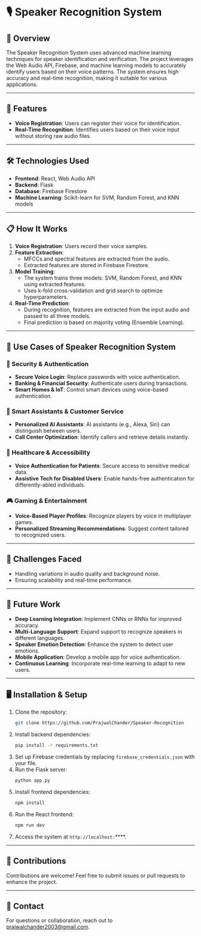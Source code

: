 # 🎙️ Speaker Recognition System

## 📌 Overview

The Speaker Recognition System uses advanced machine learning techniques for speaker identification and verification. The project leverages the Web Audio API, Firebase, and machine learning models to accurately identify users based on their voice patterns. The system ensures high accuracy and real-time recognition, making it suitable for various applications.

---

## 🚀 Features

- **Voice Registration**: Users can register their voice for identification.
- **Real-Time Recognition**: Identifies users based on their voice input without storing raw audio files.

---

## 🛠️ Technologies Used

- **Frontend**: React, Web Audio API
- **Backend**: Flask
- **Database**: Firebase Firestore
- **Machine Learning**: Scikit-learn for SVM, Random Forest, and KNN models

---

## 📋 How It Works

1. **Voice Registration**: Users record their voice samples.
2. **Feature Extraction**:
   - MFCCs and spectral features are extracted from the audio.
   - Extracted features are stored in Firebase Firestore.
3. **Model Training**:
   - The system trains three models: SVM, Random Forest, and KNN using extracted features.
   - Uses k-fold cross-validation and grid search to optimize hyperparameters.
4. **Real-Time Prediction**:
   - During recognition, features are extracted from the input audio and passed to all three models.
   - Final prediction is based on majority voting (Ensemble Learning).

---

## 🌟 Use Cases of Speaker Recognition System

### 🔐 Security & Authentication

- **Secure Voice Login**: Replace passwords with voice authentication.
- **Banking & Financial Security**: Authenticate users during transactions.
- **Smart Homes & IoT**: Control smart devices using voice-based authentication.

### 🎤 Smart Assistants & Customer Service

- **Personalized AI Assistants**: AI assistants (e.g., Alexa, Siri) can distinguish between users.
- **Call Center Optimization**: Identify callers and retrieve details instantly.

### 🏥 Healthcare & Accessibility

- **Voice Authentication for Patients**: Secure access to sensitive medical data.
- **Assistive Tech for Disabled Users**: Enable hands-free authentication for differently-abled individuals.

### 🎮 Gaming & Entertainment

- **Voice-Based Player Profiles**: Recognize players by voice in multiplayer games.
- **Personalized Streaming Recommendations**: Suggest content tailored to recognized users.

---

## 🚧 Challenges Faced

- Handling variations in audio quality and background noise.
- Ensuring scalability and real-time performance.

---

## 🔮 Future Work

- **Deep Learning Integration**: Implement CNNs or RNNs for improved accuracy.
- **Multi-Language Support**: Expand support to recognize speakers in different languages.
- **Speaker Emotion Detection**: Enhance the system to detect user emotions.
- **Mobile Application**: Develop a mobile app for voice authentication.
- **Continuous Learning**: Incorporate real-time learning to adapt to new users.

---

## 🖥️ Installation & Setup

1. Clone the repository:
   ```bash
   git clone https://github.com/PrajwalChander/Speaker-Recognition
   ```
2. Install backend dependencies:
   ```bash
   pip install -r requirements.txt
   ```
3. Set up Firebase credentials by replacing `firebase_credentials.json` with your file.
4. Run the Flask server:
   ```bash
   python app.py
   ```
5. Install frontend dependencies:
   ```bash
   npm install
   ```
6. Run the React frontend:
   ```bash
   npm run dev
   ```
7. Access the system at `http://localhost:`\*\*\*\*.

---

## 🤝 Contributions

Contributions are welcome! Feel free to submit issues or pull requests to enhance the project.

---

## 📨 Contact

For questions or collaboration, reach out to [prajwalchander2003@gmail.com](mailto\:prajwalchander2003@gmail.com).

